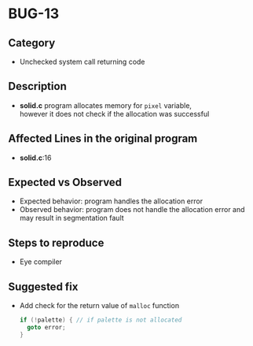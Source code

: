 # BUG-13

## Category
- Unchecked system call returning code

## Description
- **solid.c** program allocates memory for `pixel` variable,<br>
however it does not check if the allocation was successful

## Affected Lines in the original program
- **solid.c**:16

## Expected vs Observed
- Expected behavior: program handles the allocation error
- Observed behavior: program does not handle the allocation error and<br> 
may result in segmentation fault

## Steps to reproduce 
- Eye compiler

## Suggested fix
- Add check for the return value of `malloc` function
    ```c++
    if (!palette) { // if palette is not allocated
      goto error;
    }
    ```